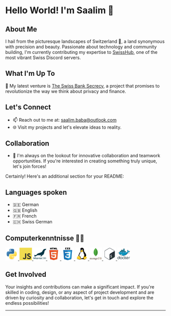 

<!--
**milaasHD/milaasHD** is a ✨ _special_ ✨ repository because its `README.md` (this file) appears on your GitHub profile.

Here are some ideas to get you started:

- 🔭 I’m currently working on ...
- 🌱 I’m currently learning ...
- 👯 I’m looking to collaborate on ...
- 🤔 I’m looking for help with ...
- 💬 Ask me about ...

- 😄 Pronouns: ...
- ⚡ Fun fact: ...
-->
# Hello World! I'm Saalim 👋

## About Me
I hail from the picturesque landscapes of Switzerland 🌄, a land synonymous with precision and beauty. Passionate about technology and community building, I'm currently contributing my expertise to [SwissHub](https://swisshub.gg/), one of the most vibrant Swiss Discord servers.

## What I'm Up To
🚀 My latest venture is [The Swiss Bank Secrecy](https://bankgeheimnis.vercel.app/), a project that promises to revolutionize the way we think about privacy and finance.

## Let's Connect
- 📫 Reach out to me at: saalim.baba@outlook.com
- 🌐 Visit my projects and let's elevate ideas to reality.

## Collaboration
- 🥸 I'm always on the lookout for innovative collaboration and teamwork opportunities. If you're interested in creating something truly unique, let's join forces!

Certainly! Here's an additional section for your README:

## Languages spoken
- 🇩🇪 German
- 🇬🇧 English
- 🇫🇷 French
- 🇨🇭 Swiss German

## Computerkenntnisse 🧠💾

<p align="left">
  <a href="https://www.python.org" target="_blank">
    <img src="https://raw.githubusercontent.com/devicons/devicon/master/icons/python/python-original.svg" alt="python" width="40" height="40"/>
  </a>
  <a href="https://www.javascript.com" target="_blank">
    <img src="https://raw.githubusercontent.com/devicons/devicon/master/icons/javascript/javascript-original.svg" alt="javascript" width="40" height="40"/>
  </a>
  <a href="https://mariadb.org" target="_blank">
    <img src="https://raw.githubusercontent.com/devicons/devicon/master/icons/mariadb/mariadb-original-wordmark.svg" alt="mariadb" width="40" height="40"/>
  </a>
  <a href="https://developer.mozilla.org/en-US/docs/Web/HTML" target="_blank">
    <img src="https://raw.githubusercontent.com/devicons/devicon/master/icons/html5/html5-original-wordmark.svg" alt="html5" width="40" height="40"/>
  </a>
  <a href="https://developer.mozilla.org/en-US/docs/Web/CSS" target="_blank">
    <img src="https://raw.githubusercontent.com/devicons/devicon/master/icons/css3/css3-original-wordmark.svg" alt="css3" width="40" height="40"/>
  </a>
  <a href="https://www.linux.org" target="_blank">
    <img src="https://raw.githubusercontent.com/devicons/devicon/master/icons/linux/linux-original.svg" alt="linux" width="40" height="40"/>
  </a>
  <a href="https://www.mongodb.com" target="_blank">
    <img src="https://raw.githubusercontent.com/devicons/devicon/master/icons/mongodb/mongodb-original-wordmark.svg" alt="mongodb" width="40" height="40"/>
  </a>
  <a href="https://www.gnu.org/software/bash/" target="_blank">
    <img src="https://raw.githubusercontent.com/devicons/devicon/master/icons/bash/bash-original.svg" alt="bash" width="40" height="40"/>
  </a>
  <a href="https://www.docker.com" target="_blank">
    <img src="https://raw.githubusercontent.com/devicons/devicon/master/icons/docker/docker-original-wordmark.svg" alt="docker" width="40" height="40"/>
  </a>
</p>


## Get Involved
Your insights and contributions can make a significant impact. If you're skilled in coding, design, or any aspect of project development and are driven by curiosity and collaboration, let's get in touch and explore the endless possibilities!

---


 

